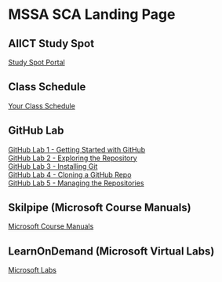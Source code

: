 # MSSA SCA Landing Page

## AIICT Study Spot

[Study Spot Portal](https://www.studyspot.com.au/my/)

## Class Schedule

[Your Class Schedule](ClassSchedule.md#mssa-sca-course-schdule)

## GitHub Lab

[GitHub Lab 1 - Getting Started with GitHub](GettingStartedGitHub.md#setup-your-own-github-site)<br>
[GitHub Lab 2 - Exploring the Repository](ExploreRepo.md#lets-explore-the-repository)<br>
[GitHub Lab 3 - Installing Git](InstallLocalGit.md#installing-and-configuring-git-on-your-local-computer)<br>
[GitHub Lab 4 - Cloning a GitHub Repo](CloneRepo.md#clone-a-github-repo)<br>
[GitHub Lab 5 - Managing the Repositories](ManagingGitRepo.md#managing-a-local-git-repo)

## Skilpipe (Microsoft Course Manuals)

[Microsoft Course Manuals](https://skillpipe.com)

## LearnOnDemand (Microsoft Virtual Labs)

[Microsoft Labs](https://ddls.learnondemand.net/) 
